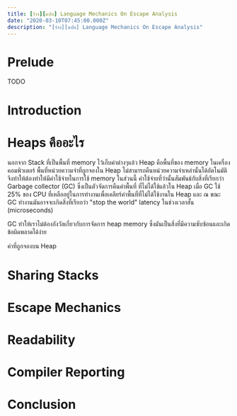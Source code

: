 ```yaml
---
title: [ร่าง][แปล] Language Mechanics On Escape Analysis
date: "2020-03-10T07:45:00.000Z"
description: "[ร่าง][แปล] Language Mechanics On Escape Analysis"
---
```


# Prelude
 TODO 

# Introduction

# Heaps คืออะไร
นอกจาก Stack ที่เป็นพื้นที่ memory ไว้เก็บค่าต่างๆแล้ว Heap คือพื้นที่ของ memory ในเครื่องคอมพิวเตอร์
พื้นที่หน่วยความจำที่ถูกจองใน Heap ไม่สามารถคืนหน่วยความจำเหล่านั้นได้อัตโนมัติ
จึงทำให้ต้องทำให้มีค่าใช้จ่ายในการใช้ memory ในส่วนนี้
ค่าใช้จ่ายที่ว่านั้นสัมพันธ์กับสิ่งที่เรียกว่า Garbage collector (GC) ซึ่งเป็นตัวจัดการคืนค่าพื้นที่ ที่ไม่ได้ใช้แล้วใน Heap
เมื่อ GC ใช้ 25% ของ CPU ที่เหลืออยู่ในการทำงานเพื่อเคลียร์ค่าพื้นที่ที่ไม่ได้ใช้งานใน Heap
และ ณ ขณะ GC ทำงานมันอาจจะเกิดสิ่งที่เรียกว่า "stop the world" latency ในช่วงเวลาสั้น (microseconds)

GC ทำให้เราไม่ต้องกังวัลเกี่ยวกับการจัดการ heap memory ซึ่งมันเป็นสิ่งที่มีความซับซ้อนและเกิดข้อผิดพลาดได้ง่าย

ค่าที่ถูกจองบน Heap 

# Sharing Stacks

# Escape Mechanics

# Readability

# Compiler Reporting

# Conclusion